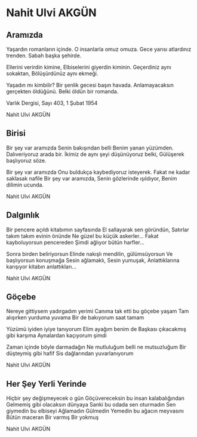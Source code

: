 # Nahit Ulvi AKGÜN

## Aramızda

Yaşardın romanların içinde.
O insanlarla omuz omuza.
Gece yarısı atlardınız trenden.
Sabah başka şehirde.

Ellerini verirdin kimine,
Elbiselerini giyerdin kiminin.
Geçerdiniz aynı sokaktan,
Bölüşürdünüz aynı ekmeği.

Yaşadın mı kimbilir?
Bir şenlik gecesi başın havada.
Anlamayacaksın gerçekten öldüğünü.
Belki öldün bir romanda.



Varlık Dergisi, Sayı 403, 1 Şubat 1954

Nahit Ulvi AKGÜN

## Birisi

Bir şey var aramızda
Senin bakışından belli
Benim yanan yüzümden.
Dalıveriyoruz arada bir.
İkimiz de aynı şeyi düşünüyoruz belki,
Gülüşerek başlıyoruz söze.

Bir şey var aramızda
Onu buldukça kaybediyoruz isteyerek.
Fakat ne kadar saklasak nafile
Bir şey var aramızda,
Senin gözlerinde ışıldıyor,
Benim dilimin ucunda.

Nahit Ulvi AKGÜN

## Dalgınlık

Bir pencere açıldı kitabımın sayfasında
El sallayarak sen göründün,
Satırlar takım takım evinin önünde
Ne güzel bu küçük askerler...
Fakat kayboluyorsun pencereden
Şimdi ağlıyor bütün harfler...

Sonra birden beliriyorsun
Elinde nakışlı mendilin, gülümsüyorsun
Ve başlıyorsun konuşmağa
Sesin ağlamaklı,
Sesin yumuşak,
Anlattıklarına karışıyor kitabın anlattıkları...

Nahit Ulvi AKGÜN

## Göçebe

Nereye gittiysem yadırgadım yerimi
Canıma tak etti bu göçebe yaşam
Tam alışırken yurduma yuvama
Bir de bakıyorum saat tamam

Yüzümü iyiden iyiye tanıyorum
Elim ayağım benim de
Başkası çıkacakmış gibi karşıma
Aynalardan kaçıyorum şimdi

Zaman içinde böyle darmadağın
Ne mutluluğum belli ne mutsuzluğum
Bir düşteymiş gibi hafif
Sis dağlarından yuvarlanıyorum

Nahit Ulvi AKGÜN

## Her Şey Yerli Yerinde

Hiçbir şey değişmeyecek o gün
Göçüvereceksin bu insan kalabalığından
Gelmemiş gibi olacaksın dünyaya
Sanki bu odada sen oturmadın
Sen giymedin bu elbiseyi
Ağlamadın
Gülmedin
Yemedin bu ağacın meyvasını
Bütün maceran
Bir varmış
Bir yokmuş

Nahit Ulvi AKGÜN